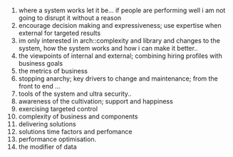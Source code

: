 1. where a system works let it be... if people are performing well i am not going to disrupt it without a reason
2. encourage decision making and expressiveness; use expertise when external for targeted results
3. im only interested in arch::complexity and library and changes to the system, how the system works and how i can make it better..
4. the viewpoints of internal and external; combining hiring profiles with business goals
5. the metrics of business
6. stopping anarchy; key drivers to change and maintenance; from the front to end ...
7. tools of the system and ultra security..
8. awareness of the cultivation; support and happiness
9. exercising targeted control
10. complexity of business and components
11. delivering solutions 
12. solutions time factors and perfomance
13. performance optimisation.
13. the modifier of data
